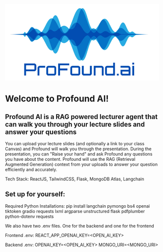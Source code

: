 <p align="center">
  <img width="600" alt="image" src="https://github.com/ChittebbayiPenugonda/Profound/blob/main/frontend/src/img/ProFound-ai.png">
</p>

# Welcome to Profound AI!
## Profound AI is a RAG powered lecturer agent that can walk you through your lecture slides and answer your questions
 You can upload your lecture slides (and optionally a link to your class Canvas) and Profound will walk you through the presentation. During the presentation, you can "Raise your hand" and ask Profound any questions you have about the content. Profound will use the RAG (Retrieval Augmented Generation) context from your uploads to answer your question efficiently and accurately.

Tech Stack: ReactJS, TailwindCSS, Flask, MongoDB Atlas, Langchain

## Set up for yourself:
Required Python Installations: pip install langchain pymongo bs4 openai tiktoken gradio requests lxml argparse unstructured flask pdfplumber python-dotenv requests

We also have two .env files. One for the backend and one for the frontend

Frontend .env:
REACT_APP_OPENAI_KEY=<OPEN_AI_KEY>

Backend .env:
OPENAI_KEY=<OPEN_AI_KEY>
MONGO_URI=<MONGO_URI>
